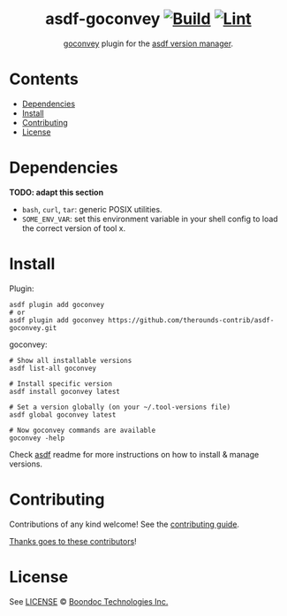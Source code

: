 <div align="center">

# asdf-goconvey [![Build](https://github.com/therounds-contrib/asdf-goconvey/actions/workflows/build.yml/badge.svg)](https://github.com/therounds-contrib/asdf-goconvey/actions/workflows/build.yml) [![Lint](https://github.com/therounds-contrib/asdf-goconvey/actions/workflows/lint.yml/badge.svg)](https://github.com/therounds-contrib/asdf-goconvey/actions/workflows/lint.yml)


[goconvey](https://smartystreets.github.io/goconvey/) plugin for the [asdf version manager](https://asdf-vm.com).

</div>

# Contents

- [Dependencies](#dependencies)
- [Install](#install)
- [Contributing](#contributing)
- [License](#license)

# Dependencies

**TODO: adapt this section**

- `bash`, `curl`, `tar`: generic POSIX utilities.
- `SOME_ENV_VAR`: set this environment variable in your shell config to load the correct version of tool x.

# Install

Plugin:

```shell
asdf plugin add goconvey
# or
asdf plugin add goconvey https://github.com/therounds-contrib/asdf-goconvey.git
```

goconvey:

```shell
# Show all installable versions
asdf list-all goconvey

# Install specific version
asdf install goconvey latest

# Set a version globally (on your ~/.tool-versions file)
asdf global goconvey latest

# Now goconvey commands are available
goconvey -help
```

Check [asdf](https://github.com/asdf-vm/asdf) readme for more instructions on how to
install & manage versions.

# Contributing

Contributions of any kind welcome! See the [contributing guide](contributing.md).

[Thanks goes to these contributors](https://github.com/therounds-contrib/asdf-goconvey/graphs/contributors)!

# License

See [LICENSE](LICENSE) © [Boondoc Technologies Inc.](https://therounds.com/)
